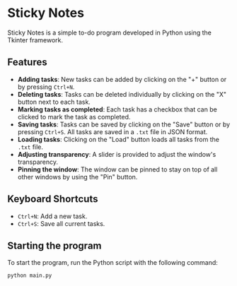 # Sticky Notes

Sticky Notes is a simple to-do program developed in Python using the Tkinter framework.

## Features

- **Adding tasks**: New tasks can be added by clicking on the "+" button or by pressing `Ctrl+N`.
- **Deleting tasks**: Tasks can be deleted individually by clicking on the "X" button next to each task.
- **Marking tasks as completed**: Each task has a checkbox that can be clicked to mark the task as completed.
- **Saving tasks**: Tasks can be saved by clicking on the "Save" button or by pressing `Ctrl+S`. All tasks are saved in a `.txt` file in JSON format.
- **Loading tasks**: Clicking on the "Load" button loads all tasks from the `.txt` file.
- **Adjusting transparency**: A slider is provided to adjust the window's transparency.
- **Pinning the window**: The window can be pinned to stay on top of all other windows by using the "Pin" button.

## Keyboard Shortcuts

- `Ctrl+N`: Add a new task.
- `Ctrl+S`: Save all current tasks.

## Starting the program

To start the program, run the Python script with the following command:

```sh
python main.py
